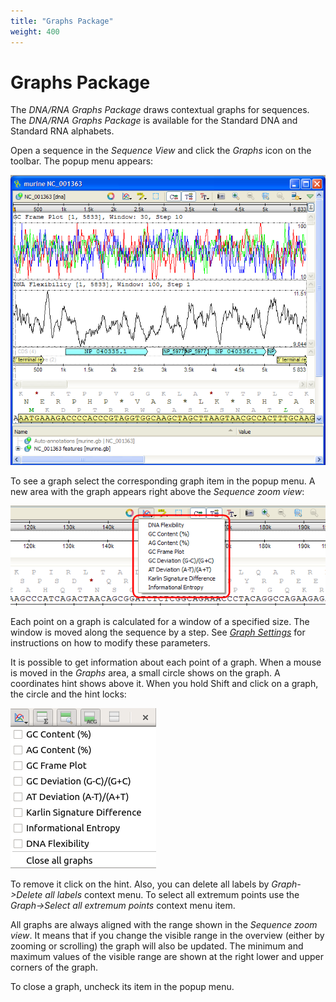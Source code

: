 ```yaml
---
title: "Graphs Package"
weight: 400
---
```



# Graphs Package

The _DNA/RNA Graphs Package_ draws contextual graphs for sequences. The _DNA/RNA Graphs Package_ is available for the Standard DNA and Standard RNA alphabets.

Open a sequence in the _Sequence View_ and click the _Graphs_ icon on the toolbar. The popup menu appears:


![](/images/65929568/65929569.png)

To see a graph select the corresponding graph item in the popup menu. A new area with the graph appears right above the _Sequence zoom view_:


![](/images/65929568/65929570.png)

Each point on a graph is calculated for a window of a specified size. The window is moved along the sequence by a step. See [_Graph Settings_](https://local.ugene.unipro.ru/wiki/display/UUOUM21/Graph+Settings) for instructions on how to modify these parameters.

It is possible to get information about each point of a graph. When a mouse is moved in the _Graphs_ area, a small circle shows on the graph. A coordinates hint shows above it. When you hold Shift and click on a graph, the circle and the hint locks:


![](/images/65929568/65929571.png)

To remove it click on the hint. Also, you can delete all labels by _Graph->Delete all labels_ context menu. To select all extremum points use the _Graph->Select all extremum points_ context menu item.

All graphs are always aligned with the range shown in the _Sequence zoom view_. It means that if you change the visible range in the overview (either by zooming or scrolling) the graph will also be updated. The minimum and maximum values of the visible range are shown at the right lower and upper corners of the graph.

To close a graph, uncheck its item in the popup menu.

